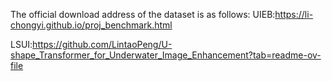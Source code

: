 The official download address of the dataset is as follows:
UIEB:https://li-chongyi.github.io/proj_benchmark.html

LSUI:https://github.com/LintaoPeng/U-shape_Transformer_for_Underwater_Image_Enhancement?tab=readme-ov-file
